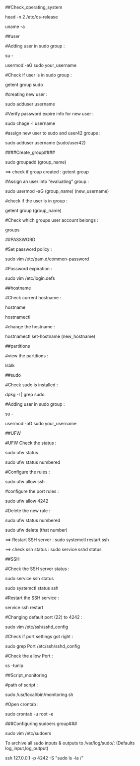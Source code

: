 ##Check_operating_system

head -n 2 /etc/os-release

uname -a

##user

#Adding user in sudo group :

su -

usermod -aG sudo your_username

#Check if user is in sudo group :

getent group sudo

#creating new user :

sudo adduser username 

#Verify password expire info for new user :

sudo chage -l username

#assign new user to sudo and user42 groups :

sudo adduser username (sudo/user42)

####Create_group####

sudo groupadd (group_name)

==> check if group created : getent group

#Assign an user into “evaluating” group :

sudo usermod -aG (group_name) (new_username)

#check if the user is in group :

getent group (group_name)

#Check which groups user account belongs :

groups

##PASSWORD

#Set password policy :

sudo vim /etc/pam.d/common-password

#Password expiration :

sudo vim /etc/login.defs

##hostname

#Check current hostname :

hostname

hostnamectl

#change the hostname :

hostnamectl set-hostname (new_hostname)

##partitions

#view the partitions :

lsblk

##sudo


#Check sudo is installed :


dpkg -l | grep sudo

#Adding user in sudo group :

su -

usermod -aG sudo your_username

##UFW

#UFW Check the status :

sudo ufw status

sudo ufw status numbered

#Configure the rules :

sudo ufw allow ssh

#configure the port rules :

sudo ufw allow 4242

#Delete the new rule :

sudo ufw status numbered

sudo ufw delete (that number)

==> Restart SSH server : sudo systemctl restart ssh

==> check ssh status : sudo service sshd status

##SSH

#Check the SSH server status :

sudo service ssh status

sudo systemctl status ssh

#Restart the SSH service :

service ssh restart

#Changing default port (22) to 4242 :

sudo vim /etc/ssh/sshd_config

#Check if port settings got right :

sudo grep Port /etc/ssh/sshd_config

#Check the allow Port :

ss -tunlp

##Script_monitoring

#path of script :

sudo /usr/local/bin/monitoring.sh

#Open crontab :

sudo crontab -u root -e


###Configuring sudoers group###

sudo vim /etc/sudoers

To archive all sudo inputs & outputs to /var/log/sudo/: (Defaults        log_input,log_output)

ssh 127.0.0.1 -p 4242 -S "sudo ls -la /"

